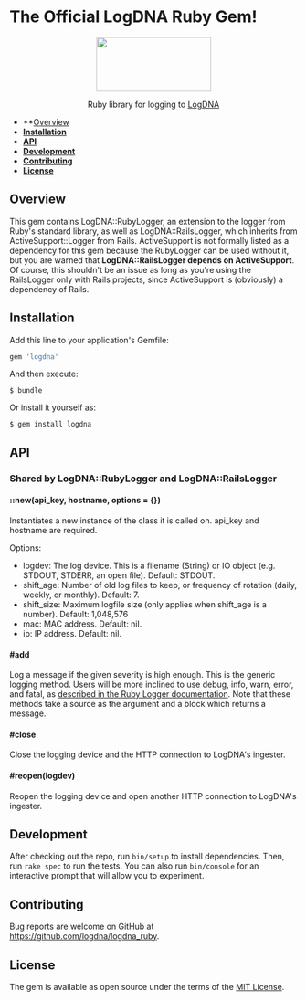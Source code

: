 # The Official LogDNA Ruby Gem!

<p align="center">
  <a href="https://app.logdna.com">
    <img height="95" width="201" src="https://raw.githubusercontent.com/logdna/artwork/master/logo%2Bruby.png">
  </a>
  <p align="center">Ruby library for logging to <a href="https://app.logdna.com">LogDNA</a></p>
</p>

* **[Overview](#overview)
* **[Installation](#installation)**
* **[API](#api)**
* **[Development](#development)**
* **[Contributing](#contributing)**
* **[License](#license)**

## Overview

This gem contains LogDNA::RubyLogger, an extension to the logger from Ruby's standard library, as well as LogDNA::RailsLogger, which inherits from ActiveSupport::Logger from Rails. ActiveSupport is not formally listed as a dependency for this gem because the RubyLogger can be used without it, but you are warned that **LogDNA::RailsLogger depends on ActiveSupport**. Of course, this shouldn't be an issue as long as you're using the RailsLogger only with Rails projects, since ActiveSupport is (obviously) a dependency of Rails.

## Installation

Add this line to your application's Gemfile:

```ruby
gem 'logdna'
```

And then execute:

    $ bundle

Or install it yourself as:

    $ gem install logdna

## API

### Shared by LogDNA::RubyLogger and LogDNA::RailsLogger

#### ::new(api_key, hostname, options = {})

Instantiates a new instance of the class it is called on. api_key and hostname are required.

Options:
* logdev: The log device. This is a filename (String) or IO object (e.g. STDOUT, STDERR, an open file). Default: STDOUT.
* shift_age: Number of old log files to keep, or frequency of rotation (daily, weekly, or monthly). Default: 7.
* shift_size: Maximum logfile size (only applies when shift_age is a number). Default: 1,048,576
* mac: MAC address. Default: nil.
* ip: IP address. Default: nil.

#### \#add

Log a message if the given severity is high enough. This is the generic logging method. Users will be more inclined to use debug, info, warn, error, and fatal, as [described in the Ruby Logger documentation](https://ruby-doc.org/stdlib-2.3.0/libdoc/logger/rdoc/Logger.html). Note that these methods take a source as the argument and a block which returns a message.

#### \#close

Close the logging device and the HTTP connection to LogDNA's ingester.

#### \#reopen(logdev)

Reopen the logging device and open another HTTP connection to LogDNA's ingester.

## Development

After checking out the repo, run `bin/setup` to install dependencies. Then, run `rake spec` to run the tests. You can also run `bin/console` for an interactive prompt that will allow you to experiment.

## Contributing

Bug reports are welcome on GitHub at https://github.com/logdna/logdna_ruby.

## License

The gem is available as open source under the terms of the [MIT License](http://opensource.org/licenses/MIT).

